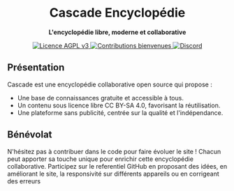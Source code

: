 <h1 align="center">Cascade Encyclopédie</h1>

<p align="center">
  <strong>L'encyclopédie libre, moderne et collaborative</strong>
</p>

<p align="center">
  <a href="https://github.com/cascade-encyclopedie/cascade/blob/main/LICENSE">
    <img src="https://img.shields.io/badge/Licence-AGPL%20v3-blue" alt="Licence AGPL v3" />
  </a>
  <a href="https://github.com/cascade-encyclopedie/cascade/issues">
    <img src="https://img.shields.io/badge/Contributions-Bienvenues-green" alt="Contributions bienvenues" />
  </a>
  <a href="INSERER_LIEN_DISCORD_VALIDE">
    <img src="https://img.shields.io/badge/Rejoignez-nous%20sur%20Discord-7289DA" alt="Discord" />
  </a>
</p>

## Présentation

Cascade est une encyclopédie collaborative open source qui propose :  
- Une base de connaissances gratuite et accessible à tous.  
- Un contenu sous licence libre CC BY-SA 4.0, favorisant la réutilisation.  
- Une plateforme sans publicité, centrée sur la qualité et l'indépendance.

## Bénévolat

N'hésitez pas à contribuer dans le code pour faire évoluer le site ! Chacun peut apporter sa touche unique pour enrichir cette encyclopédie collaborative. Participez sur le referentiel GitHub en proposant des idées, en améliorant le site, la responsivité sur différents appareils ou en corrigeant des erreurs